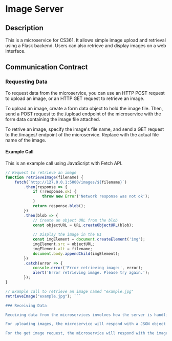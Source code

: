 # Image Server

## Description

This is a microservice for CS361. It allows simple image upload and retrieval using a Flask backend. Users can also retrieve and display images on a web interface.

## Communication Contract

### Requesting Data

To request data from the microservice, you can use an HTTP POST request to upload an image, or an HTTP GET request to retrieve an image. 

To upload an image, create a form data object to hold the image file. Then, send a POST request to the /upload endpoint of the microservice with the form data containing the image file attached. 

To retrive an image, specify the image's file name, and send a GET request to the /images/<filename> endpoint of the microservice. Replace <filename> with the actual file name of the image.

#### Example Call
This is an example call using JavaScript with Fetch API.

```javascript
// Request to retrieve an image
function retrieveImage(filename) {
    fetch(`http://127.0.0.1:5000/images/${filename}`)
        .then(response => {
            if (!response.ok) {
                throw new Error('Network response was not ok');
            }
            return response.blob();
        })
        .then(blob => {
            // Create an object URL from the blob
            const objectURL = URL.createObjectURL(blob);
            
            // Display the image in the UI
            const imgElement = document.createElement('img');
            imgElement.src = objectURL;
            imgElement.alt = filename;
            document.body.appendChild(imgElement);
        })
        .catch(error => {
            console.error('Error retrieving image:', error);
            alert('Error retrieving image. Please try again.');
        });
}

// Example call to retrieve an image named "example.jpg"
retrieveImage("example.jpg"); ```

### Receiving Data

Receiving data from the microservices involves how the server is handling the HTTP requests.

For uploading images, the microservice will respond with a JSON object that includes a message that indcates whether the upload was successful or not. This is already included in the image_server.py file. To handle this response, you need to parse the JSON to extract and display the message.

For the get image request, the microservice will respond with the image file if it exists. It will be sent using Flask's send_file() function. The image can be displayed by setting the src attribute of an image element to the URL of the retrieved image. 
